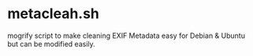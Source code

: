 metacleah.sh
============

mogrify script to make cleaning EXIF Metadata easy for Debian &amp; Ubuntu but can be modified easily.
